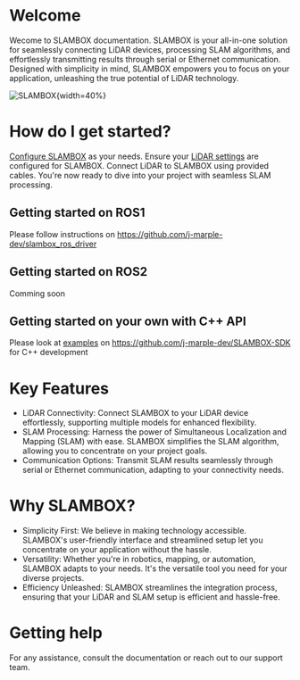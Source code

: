 # Welcome
Wecome to SLAMBOX documentation. SLAMBOX is your all-in-one solution for seamlessly connecting LiDAR devices, processing SLAM algorithms, and effortlessly transmitting results through serial or Ethernet communication. Designed with simplicity in mind, SLAMBOX empowers you to focus on your application, unleashing the true potential of LiDAR technology.

![SLAMBOX](sbox_board_rev2.png){width=40%}

# How do I get started?

[Configure SLAMBOX](SLAMBOXSetting.html) as your needs.
Ensure your [LiDAR settings](LiDARSetting.html) are configured for SLAMBOX.
Connect LiDAR to SLAMBOX using provided cables.
You're now ready to dive into your project with seamless SLAM processing.

## Getting started on ROS1
Please follow instructions on https://github.com/j-marple-dev/slambox_ros_driver

## Getting started on ROS2
Comming soon

## Getting started on your own with C++ API
Please look at [examples](https://github.com/j-marple-dev/SLAMBOX-SDK/tree/main/examples) on https://github.com/j-marple-dev/SLAMBOX-SDK for C++ development


# Key Features

* LiDAR Connectivity: Connect SLAMBOX to your LiDAR device effortlessly, supporting multiple models for enhanced flexibility.
* SLAM Processing: Harness the power of Simultaneous Localization and Mapping (SLAM) with ease. SLAMBOX simplifies the SLAM algorithm, allowing you to concentrate on your project goals.
* Communication Options: Transmit SLAM results seamlessly through serial or Ethernet communication, adapting to your connectivity needs.

# Why SLAMBOX?

* Simplicity First: We believe in making technology accessible. SLAMBOX's user-friendly interface and streamlined setup let you concentrate on your application without the hassle.
* Versatility: Whether you're in robotics, mapping, or automation, SLAMBOX adapts to your needs. It's the versatile tool you need for your diverse projects.
* Efficiency Unleashed: SLAMBOX streamlines the integration process, ensuring that your LiDAR and SLAM setup is efficient and hassle-free.


# Getting help
For any assistance, consult the documentation or reach out to our support team.

